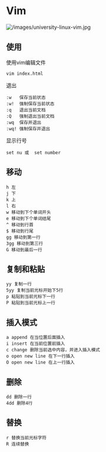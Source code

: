# Vim

![/images/university-linux-vim.jpg](/images/university-linux-vim.jpg)

## 使用

使用vim编辑文件
```vim
vim index.html
```

退出
``` vim
:w   保存当前状态
:w!  强制保存当前状态
:q   退出当前文档
:Q   强制退出当前文档
:wq  保存并退出
:wq! 强制保存并退出
```

显示行号
``` vim
set nu 或  set number
```

## 移动
``` vim
h 左
j 下
k 上
l 右
w 移动到下个单词开头
e 移动到下个单词结尾
^ 移动到行首
$ 移动到行尾
gg 移动到第一行
3gg 移动到第三行
G 移动到最后一行
```

## 复制和粘贴
``` vim
yy 复制一行
5yy 复制当前光标开始下5行
p 粘贴到当前光标下一行
P 粘贴到当前光标上一行
```

## 插入模式
```vim
a append 在当位置后面插入
i insert 在当前位置前插入
c change 删除当前选中内容，并进入插入模式
o open new line 在下一行插入
O open new line 在上一行插入
```

## 删除
``` vim
dd 删除一行
4dd 删除4行
```

## 替换
``` vim
r 替换当前光标字符
R 连续替换
```
